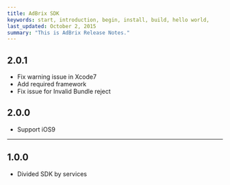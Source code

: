 ```yaml
---
title: AdBrix SDK
keywords: start, introduction, begin, install, build, hello world,
last_updated: October 2, 2015
summary: "This is AdBrix Release Notes."
---
```


## 2.0.1
* Fix warning issue in Xcode7
* Add required framework
* Fix issue for Invalid Bundle reject

## 2.0.0
* Support iOS9

---

## 1.0.0
* Divided SDK by services
